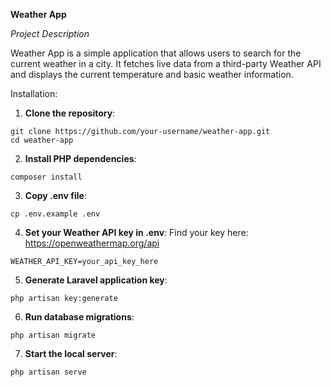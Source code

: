 **Weather App**

*Project Description*

Weather App is a simple application that allows users to search for the current weather in a city. It fetches live data from a third-party Weather API and displays the current temperature and basic weather information.

Installation: 
1. **Clone the repository**:
```laravel
git clone https://github.com/your-username/weather-app.git
cd weather-app
```
2. **Install PHP dependencies**:
```laravel
composer install
```
3. **Copy .env file**:
```laravel
cp .env.example .env
```
4. **Set your Weather API key in .env**:
Find your key here: https://openweathermap.org/api
```laravel
WEATHER_API_KEY=your_api_key_here
```
5. **Generate Laravel application key**:
```laravel
php artisan key:generate
```
6. **Run database migrations**:
```laravel
php artisan migrate
```
7. **Start the local server**:
```laravel
php artisan serve
```

   
   
